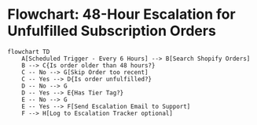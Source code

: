 # Flowchart: 48-Hour Escalation for Unfulfilled Subscription Orders

```mermaid
flowchart TD
    A[Scheduled Trigger - Every 6 Hours] --> B[Search Shopify Orders]
    B --> C{Is order older than 48 hours?}
    C -- No --> G[Skip Order too recent]
    C -- Yes --> D{Is order unfulfilled?}
    D -- No --> G
    D -- Yes --> E{Has Tier Tag?}
    E -- No --> G
    E -- Yes --> F[Send Escalation Email to Support]
    F --> H[Log to Escalation Tracker optional]
```
